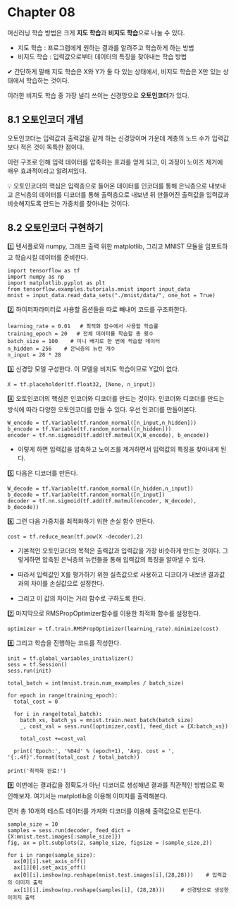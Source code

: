 # Chapter 08

머신러닝 학습 방법은 크게 **지도 학습**과 **비지도 학습**으로 나눌 수 있다.

  - 지도 학습 : 프로그램에게 원하는 결과를 알려주고 학습하게 하는 방법
  - 비지도 학습 : 입력값으로부터 데이터의 특징을 찾아내는 학습 방법

✔ 간단하게 말해 지도 학습은 X와 Y가 둘 다 있는 상태에서, 비지도 학습은 X만 있는 상태에서 학습하는 것이다.

이러한 비지도 학습 중 가장 널리 쓰이는 신경망으로 **오토인코더**가 있다.

## 8.1 오토인코더 개념

오토인코더는 입력값과 출력값을 같게 하는 신경망이며 가운데 계층의 노드 수가 입력값보다 적은 것이 독특한 점이다.

이런 구조로 인해 입력 데이터를 압축하는 효과를 얻게 되고, 이 과정이 노이즈 제거에 매우 효과적이라고 알려져있다.

💡 오토인코더의 핵심은 입력층으로 들어온 데이터를 인코더를 통해 은닉층으로 내보내고 은닉층의 데이터를 디코더를 통해 출력층으로 내보낸 뒤 만들어진 출력값을 입력값과 비슷해지도록 만드는 가중치를 찾아내는 것이다.

## 8.2 오토인코더 구현하기

1️⃣ 텐서플로와 numpy, 그래프 출력 위한 matplotlib, 그리고 MNIST 모듈을 임포트하고 학습시킬 데이터를 준비한다.

    import tensorflow as tf
    import numpy as np
    import matplotlib.pyplot as plt
    from tensorflow.examples.tutorials.mnist import input_data
    mnist = input_data.read_data_sets("./mnist/data/", one_hot = True)
    
2️⃣ 하이퍼파라미터로 사용할 옵션들을 따로 빼내어 코드를 구조화한다.

    learning_rate = 0.01   # 최적화 함수에서 사용할 학습률
    training_epoch = 20   # 전체 데이터를 학습할 총 횟수
    batch_size = 100    # 미니 배치로 한 번에 학습할 데이터
    n_hidden = 256    # 은닉층의 뉴런 개수
    n_input = 28 * 28    
    
 3️⃣ 신경망 모델 구성한다. 이 모델을 비지도 학습이므로 Y값이 없다.
 
    X = tf.placeholder(tf.float32, [None, n_input])
    
 4️⃣ 오토인코더의 핵심은 인코더와 디코더를 만드는 것이다. 인코더와 디코더를 만드는 방식에 따라 다양한 오토인코더를 만들 수 있다. 우선 인코더를 만들어본다.
 
    W_encode = tf.Variable(tf.random_normal([n_input,n_hidden]))
    b_encode = tf.Variable(tf.random_normal([n_hidden]))
    encoder = tf.nn.sigmoid(tf.add(tf.matmul(X,W_encode), b_encode))
  
  - 이렇게 하면 입력값을 압축하고 노이즈를 제거하면서 입력값의 특징을 찾아내게 된다.

5️⃣ 다음은 디코더를 만든다.

    W_decode = tf.Variable(tf.random_normal([n_hidden,n_input])
    b_decode = tf.Variable(tf.random_normal([n_input])
    decoder = tf.nn.sigmoid(tf.add(tf.matmul(encoder, W_decode), b_decode))

6️⃣ 그런 다음 가중치를 최적화하기 위한 손실 함수 만든다.

    cost = tf.reduce_mean(tf.pow(X -decoder),2)

  - 기본적인 오토인코더의 목적은 출력값과 입력값을 가장 비슷하게 만드는 것이다. 그렇게하면 압축된 은닉층의 뉴런들을 통해 입력값의 특징을 알아낼 수 있다.
  
  - 따라서 입력값인 X를 평가하기 위한 실측값으로 사용하고 디코더가 내보낸 결과값과의 차이를 손실값으로 설정한다.
  
  - 그리고 이 값의 차이는 거리 함수로 구하도록 한다.


7️⃣ 마지막으로 RMSPropOptimizer함수를 이용한 최적화 함수를 설정한다.

    optimizer = tf.train.RMSPropOptimizer(learning_rate).minimize(cost)
    
8️⃣ 그리고 학습을 진행하는 코드를 작성한다.

    init = tf.global_variables_initializer()
    sess = tf.Session()
    sess.run(init)
    
    total_batch = int(mnist.train.num_examples / batch_size)
    
    for epoch in range(training_epoch):
      total_cost = 0
      
      for i in range(total_batch):
        batch_xs, batch_ys = mnist.train.next_batch(batch_size)
        _, cost_val = sess.run([optimizer,cost], feed_dict = {X:batch_xs})
        
        total_cost +=cost_val
        
      print('Epoch:', '%04d' % (epoch+1), 'Avg. cost = ', '{:.4f}'.format(total_cost / total_batch))
      
    print('최적화 완료!')
    
9️⃣ 이번에는 결과값을 정확도가 아닌 디코더로 생성해낸 결과를 직관적인 방법으로 확인해보자. 여기서는 matplotlib을 이용해 이미지를 출력해본다.

먼저 총 10개의 테스트 데이터를 가져와 디코더를 이용해 출력값으로 만든다.

    sample_size = 10
    samples = sess.run(decoder, feed_dict = {X:mnist.test.images[:sample_size]})
    fig, ax = plt.subplots(2, sample_size, figsize = (sample_size,2))
    
    for i in range(sample_size):
      ax[0][i].set_axis_off()
      ax[1][0].set_axis_off()
      ax[0][i].imshow(np.reshape(mnist.test.images[i],(28,28)))    # 입력값의 이미지 출력
      ax[1][i].imshow(np.reshape(samples[i], (28,28)))     # 신경망으로 생성한 이미지 출력



